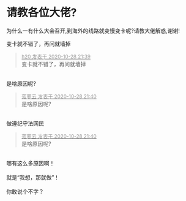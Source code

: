 # 请教各位大佬?


为什么一有什么大会召开,到海外的线路就变慢变卡呢?请教大佬解惑,谢谢!

变卡就不错了，再问就墙掉

<div class="quote"><blockquote><font size="2"><a href="https://www.hostloc.com/forum.php?mod=redirect&amp;goto=findpost&amp;pid=9366432&amp;ptid=759582" target="_blank"><font color="#999999">h20 发表于 2020-10-28 21:39</font></a></font><br />
变卡就不错了，再问就墙掉</blockquote></div><br />
是啥原因呢?

<div class="quote"><blockquote><font size="2"><a href="https://www.hostloc.com/forum.php?mod=redirect&amp;goto=findpost&amp;pid=9366437&amp;ptid=759582" target="_blank"><font color="#999999">菠萝云 发表于 2020-10-28 21:40</font></a></font><br />
是啥原因呢?</blockquote></div><br />
做遵纪守法网民<img src="static/image/smiley/default/lol.gif" smilieid="12" border="0" alt="" />

<div class="quote"><blockquote><font size="2"><a href="https://www.hostloc.com/forum.php?mod=redirect&amp;goto=findpost&amp;pid=9366437&amp;ptid=759582" target="_blank"><font color="#999999">菠萝云 发表于 2020-10-28 21:40</font></a></font><br />
是啥原因呢?</blockquote></div><br />
哪有这么多原因啊！<br />
<br />
就是“我想，那就做”！<br />
<br />
你敢说个不字？
